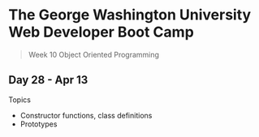 # **The George Washington University Web Developer Boot Camp**
> Week 10 Object Oriented Programming

## **Day 28 - Apr 13**
Topics
- Constructor functions, class definitions
- Prototypes